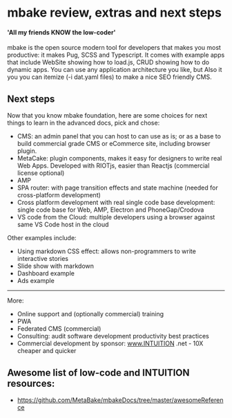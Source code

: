 
# mbake review, extras and next steps
#### 'All my friends KNOW the low-coder'

mbake is the open source modern tool for developers that makes you most productive: it makes Pug, SCSS and Typescript.
It comes with example apps that include WebSite showing how to load.js, CRUD showing how to do dynamic apps. You can use any
application architecture you like, but 
Also it you you can itemize (-i dat.yaml files) to make a nice SEO friendly CMS.

## Next steps

Now that you know mbake foundation, here are some choices for next things to learn in the advanced docs, pick and chose:

- CMS: an admin panel that you can host to can use as is; or as a base to build commercial grade CMS or eCommerce site, including browser plugin.
- MetaCake: plugin components, makes it easy for designers to write real Web Apps. Developed with RIOTjs, easier than Reactjs (commercial license optional)
- AMP
- SPA router: with page transition effects and state machine (needed for cross-platform development)
- Cross platform development with real single code base development: single code base for Web, AMP, Electron and PhoneGap/Crodova
- VS code from the Cloud: multiple developers using a browser against same VS Code host in the cloud

Other examples include:
- Using markdown CSS effect: allows non-programmers to write interactive stories
- Slide show with markdown
- Dashboard example 
- Ads example

--- 


More:
- Online support and (optionally commercial) training
- PWA 
- Federated CMS (commercial)
- Consulting: audit software development productivity best practices
- Commercial development by sponsor: www.INTUITION .net - 10X cheaper and quicker


## Awesome list of low-code and INTUITION  resources:

- https://github.com/MetaBake/mbakeDocs/tree/master/awesomeReference